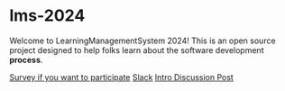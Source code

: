 # lms-2024
Welcome to LearningManagementSystem 2024! This is an open source project designed to help folks learn about the software development **process**.

[Survey if you want to participate](https://forms.gle/vs4Xr4htJ4dswRCV8)
[Slack](https://join.slack.com/t/lms-2024/shared_invite/zt-2r3ma5s1e-whiKySCz0qip3Nm5Uuifag)
[Intro Discussion Post](https://github.com/ehharvey/lms-2024/discussions/12)
